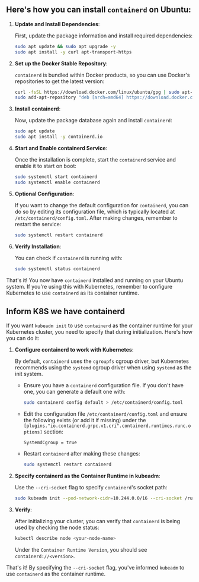 ## Here's how you can install `containerd` on Ubuntu:

1. **Update and Install Dependencies**:

   First, update the package information and install required dependencies:
   
   ```bash
   sudo apt update && sudo apt upgrade -y
   sudo apt install -y curl apt-transport-https
   ```

2. **Set up the Docker Stable Repository**:

   `containerd` is bundled within Docker products, so you can use Docker's repositories to get the latest version:
   
   ```bash
   curl -fsSL https://download.docker.com/linux/ubuntu/gpg | sudo apt-key add -
   sudo add-apt-repository "deb [arch=amd64] https://download.docker.com/linux/ubuntu $(lsb_release -cs) stable"
   ```

3. **Install containerd**:

   Now, update the package database again and install `containerd`:
   
   ```bash
   sudo apt update
   sudo apt install -y containerd.io
   ```

4. **Start and Enable containerd Service**:

   Once the installation is complete, start the `containerd` service and enable it to start on boot:
   
   ```bash
   sudo systemctl start containerd
   sudo systemctl enable containerd
   ```

5. **Optional Configuration**:

   If you want to change the default configuration for `containerd`, you can do so by editing its configuration file, which is typically located at `/etc/containerd/config.toml`. After making changes, remember to restart the service:

   ```bash
   sudo systemctl restart containerd
   ```

6. **Verify Installation**:

   You can check if `containerd` is running with:

   ```bash
   sudo systemctl status containerd
   ```

That's it! You now have `containerd` installed and running on your Ubuntu system. If you're using this with Kubernetes, remember to configure Kubernetes to use `containerd` as its container runtime.

## Inform K8S we have containerd
If you want `kubeadm init` to use `containerd` as the container runtime for your Kubernetes cluster, you need to specify that during initialization. Here's how you can do it:

1. **Configure containerd to work with Kubernetes**:
   
   By default, `containerd` uses the `cgroupfs` cgroup driver, but Kubernetes recommends using the `systemd` cgroup driver when using `systemd` as the init system. 

   - Ensure you have a `containerd` configuration file. If you don't have one, you can generate a default one with:
     ```bash
     sudo containerd config default > /etc/containerd/config.toml
     ```
     
   - Edit the configuration file `/etc/containerd/config.toml` and ensure the following exists (or add it if missing) under the `[plugins."io.containerd.grpc.v1.cri".containerd.runtimes.runc.options]` section:
     ```
     SystemdCgroup = true
     ```

   - Restart `containerd` after making these changes:
     ```bash
     sudo systemctl restart containerd
     ```

2. **Specify containerd as the Container Runtime in kubeadm**:

   Use the `--cri-socket` flag to specify `containerd`'s socket path:
   
   ```bash
   sudo kubeadm init --pod-network-cidr=10.244.0.0/16 --cri-socket /run/containerd/containerd.sock
   ```

3. **Verify**:

   After initializing your cluster, you can verify that `containerd` is being used by checking the node status:

   ```bash
   kubectl describe node <your-node-name>
   ```

   Under the `Container Runtime Version`, you should see `containerd://<version>`.

That's it! By specifying the `--cri-socket` flag, you've informed `kubeadm` to use `containerd` as the container runtime.